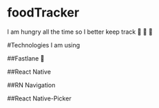 # foodTracker
I am hungry all the time so I better keep track 🥑 🍰 🥧


#Technologies I am using 

##Fastlane 🙏

##React Native

##RN Navigation

##React Native-Picker
